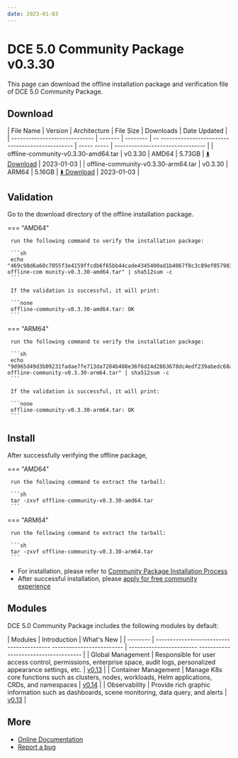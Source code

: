 ```yaml
---
date: 2023-01-03
---
```


# DCE 5.0 Community Package v0.3.30

This page can download the offline installation package and verification file of DCE 5.0 Community Package.

## Download

| File Name | Version | Architecture | File Size | Downloads | Date Updated |
| ----------------------------- | ------- | -------- | -- ----------------------------------------------- | ----- ----- | -------------------------------- |
| offline-community-v0.3.30-amd64.tar | v0.3.30 | AMD64 | 5.73GB | [:arrow_down: Download](https://qiniu-download-public.daocloud.io/DaoCloud_Enterprise/dce5/offline-community-v0.3.30-amd64.tar) | 2023-01-03 |
| offline-community-v0.3.30-arm64.tar | v0.3.30 | ARM64 | 5.16GB | [:arrow_down: Download](https://qiniu-download-public.daocloud.io/DaoCloud_Enterprise/dce5/offline-community-v0.3.30-arm64.tar) | 2023-01-03 |

## Validation

Go to the download directory of the offline installation package.

=== "AMD64"

     run the following command to verify the installation package:

     ```sh
     echo "469c98d6a60c7055f3e4159ffcdb6f65bb44cade4345400ad1b4067f8c3c89ef057983accaf413f76dc71b9a5592e0ef97600fa731bd715acacbdab1c653601b offline-com munity-v0.3.30-amd64.tar" | sha512sum -c
     ```

     If the validation is successful, it will print:

     ```none
     offline-community-v0.3.30-amd64.tar: OK
     ```

=== "ARM64"

     run the following command to verify the installation package:

     ```sh
     echo "9d965d49d3b09231fadae7fe713da7284b408e36f6d24d2863678dc4edf239abedc68a47e5d020bf02688ad197803a908db379e481340e13c86735fa29fd8d14 offline-community-v0.3.30-arm64.tar" | sha512sum -c
     ```

     If the validation is successful, it will print:

     ```none
     offline-community-v0.3.30-arm64.tar: OK
     ```

## Install

After successfully verifying the offline package,

=== "AMD64"

     run the following command to extract the tarball:

     ```sh
     tar -zxvf offline-community-v0.3.30-amd64.tar
     ```

=== "ARM64"

     run the following command to extract the tarball:

     ```sh
     tar -zxvf offline-community-v0.3.30-arm64.tar
     ```

- For installation, please refer to [Community Package Installation Process](../../install/community/k8s/online.md#_2)
- After successful installation, please [apply for free community experience](../../dce/license0.md)

## Modules

DCE 5.0 Community Package includes the following modules by default:

| Modules | Introduction | What's New |
| -------- | ----------------------------------------- ------------------------- | ------------------------ ------------------------------------- |
| Global Management | Responsible for user access control, permissions, enterprise space, audit logs, personalized appearance settings, etc. | [v0.13](../../ghippo/intro/release-notes.md#v013) |
| Container Management | Manage K8s core functions such as clusters, nodes, workloads, Helm applications, CRDs, and namespaces | [v0.14](../../kpanda/intro/release-notes.md#v014) |
| Observability | Provide rich graphic information such as dashboards, scene monitoring, data query, and alerts | [v0.13](../../insight/intro/releasenote.md#v013) |

## More

- [Online Documentation](../../dce/what.md)
- [Report a bug](https://github.com/DaoCloud/DaoCloud-docs/issues)